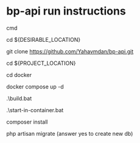 # bp-api run instructions

cmd

cd ${DESIRABLE_LOCATION}

git clone https://github.com/Yahavmdan/bp-api.git

cd ${PROJECT_LOCATION}

cd docker

docker compose up -d

.\build.bat

.\start-in-container.bat

composer install

php artisan migrate (answer yes to create new db)
